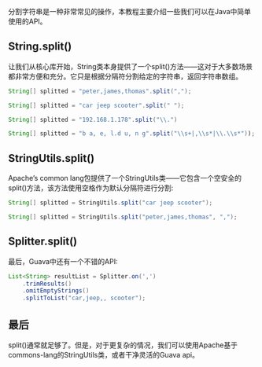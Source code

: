 分割字符串是一种非常常见的操作，本教程主要介绍一些我们可以在Java中简单使用的API。

## String.split()

让我们从核心库开始，String类本身提供了一个split()方法——这对于大多数场景都非常方便和充分。它只是根据分隔符分割给定的字符串，返回字符串数组。

```java
String[] splitted = "peter,james,thomas".split(",");

String[] splitted = "car jeep scooter".split(" ");

String[] splitted = "192.168.1.178".split("\\.")

String[] splitted = "b a, e, l.d u, n g".split("\\s+|,\\s*|\\.\\s*"));

```

## StringUtils.split()

Apache’s common lang包提供了一个StringUtils类——它包含一个空安全的split()方法，该方法使用空格作为默认分隔符进行分割:

```java
String[] splitted = StringUtils.split("car jeep scooter");

String[] splitted = StringUtils.split("peter,james,thomas", ",");

```

## Splitter.split()

最后，Guava中还有一个不错的API:

```java
List<String> resultList = Splitter.on(',')
    .trimResults()
    .omitEmptyStrings()
    .splitToList("car,jeep,, scooter");
```

## 最后

split()通常就足够了。但是，对于更复杂的情况，我们可以使用Apache基于commons-lang的StringUtils类，或者干净灵活的Guava api。
